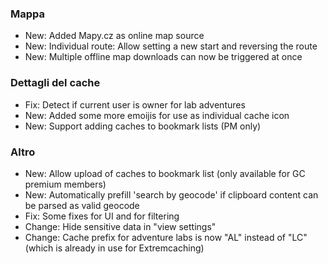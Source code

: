 ### Mappa
- New: Added Mapy.cz as online map source
- New: Individual route: Allow setting a new start and reversing the route
- New: Multiple offline map downloads can now be triggered at once

### Dettagli del cache
- Fix: Detect if current user is owner for lab adventures
- New: Added some more emoijis for use as individual cache icon
- New: Support adding caches to bookmark lists (PM only)

### Altro
- New: Allow upload of caches to bookmark list (only available for GC premium members)
- New: Automatically prefill 'search by geocode' if clipboard content can be parsed as valid geocode
- Fix: Some fixes for UI and for filtering
- Change: Hide sensitive data in "view settings"
- Change: Cache prefix for adventure labs is now "AL" instead of "LC" (which is already in use for Extremcaching)
